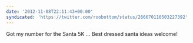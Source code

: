 ```yaml
---
date: '2012-11-08T22:11:43+00:00'
syndicated: 'https://twitter.com/roobottom/status/266670110503227392'
---
```

Got my number for the Santa 5K … Best dressed santa ideas welcome!
